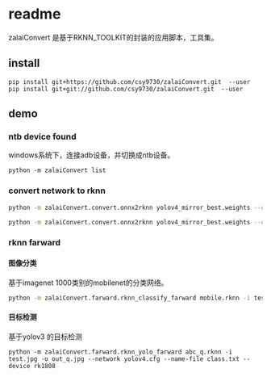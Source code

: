 # readme

zalaiConvert 是基于RKNN_TOOLKIT的封装的应用脚本，工具集。

## install
```
pip install git+https://github.com/csy9730/zalaiConvert.git  --user
pip install git+git://github.com/csy9730/zalaiConvert.git  --user
```

## demo
### ntb device found

windows系统下，连接adb设备，并切换成ntb设备。
```
python -m zalaiConvert list

```

### convert network to rknn
``` bash
python -m zalaiConvert.convert.onnx2rknn yolov4_mirror_best.weights --darknet-cfg yolov4.cfg -o abc.rknn --framework darknet --dataset dataset.txt --normalize-params 0 0 0 255

python -m zalaiConvert.convert.onnx2rknn yolov4_mirror_best.weights --darknet-cfg yolov4.cfg -o abc_q.rknn --framework darknet --dataset dataset.txt --normalize-params 0 0 0 255 --do-quantization
```

### rknn farward

#### 图像分类
基于imagenet 1000类别的mobilenet的分类网络。
``` bash
python -m zalaiConvert.farward.rknn_classify_farward mobile.rknn -i test.jpg -o out_q.jpg  --name-file class.txt 
```

#### 目标检测
基于yolov3 的目标检测
```
python -m zalaiConvert.farward.rknn_yolo_farward abc_q.rknn -i test.jpg -o out_q.jpg --network yolov4.cfg --name-file class.txt --device rk1808
```


